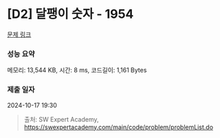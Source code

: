 # [D2] 달팽이 숫자 - 1954 

[문제 링크](https://swexpertacademy.com/main/code/problem/problemDetail.do?contestProbId=AV5PobmqAPoDFAUq) 

### 성능 요약

메모리: 13,544 KB, 시간: 8 ms, 코드길이: 1,161 Bytes

### 제출 일자

2024-10-17 19:30



> 출처: SW Expert Academy, https://swexpertacademy.com/main/code/problem/problemList.do